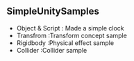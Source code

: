 ## SimpleUnitySamples

- Object & Script : Made a simple clock
- Transfrom :Transform concept sample
- Rigidbody :Physical effect sample 
- Collider  :Collider sample  
